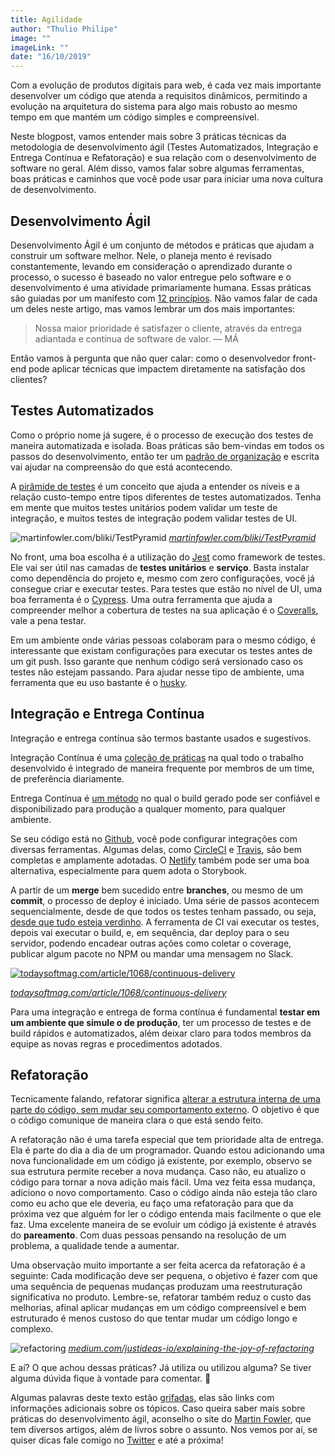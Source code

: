 ```yaml
---
title: Agilidade
author: "Thulio Philipe"
image: ""
imageLink: ""
date: "16/10/2019"
---
```


Com a evolução de produtos digitais para web, é cada vez mais importante desenvolver um código que atenda a requisitos dinâmicos, permitindo a evolução na arquitetura do sistema para algo mais robusto ao mesmo tempo em que mantém um código simples e compreensível.

Neste blogpost, vamos entender mais sobre 3 práticas técnicas da metodologia de desenvolvimento ágil (Testes Automatizados, Integração e Entrega Contínua e Refatoração) e sua relação com o desenvolvimento de software no geral. Além disso, vamos falar sobre algumas ferramentas, boas práticas e caminhos que você pode usar para iniciar uma nova cultura de desenvolvimento.

## Desenvolvimento Ágil

Desenvolvimento Ágil é um conjunto de métodos e práticas que ajudam a construir um software melhor. Nele, o planeja mento é revisado constantemente, levando em consideração o aprendizado durante o processo, o sucesso é baseado no valor entregue pelo software e o desenvolvimento é uma atividade primariamente humana. Essas práticas são guiadas por um manifesto com [12 princípios](http://agilemanifesto.org/principles.html). Não vamos falar de cada um deles neste artigo, mas vamos lembrar um dos mais importantes:

> Nossa maior prioridade é satisfazer o cliente, através da entrega adiantada e contínua de software de valor. — MÁ

Então vamos à pergunta que não quer calar: como o desenvolvedor front-end pode aplicar técnicas que impactem diretamente na satisfação dos clientes?

## Testes Automatizados

Como o próprio nome já sugere, é o processo de execução dos testes de maneira automatizada e isolada. Boas práticas são bem-vindas em todos os passos do desenvolvimento, então ter um [padrão de organização](http://wiki.c2.com/?ArrangeActAssert) e escrita vai ajudar na compreensão do que está acontecendo.

A [pirâmide de testes](https://martinfowler.com/bliki/TestPyramid.html) é um conceito que ajuda a entender os níveis e a relação custo-tempo entre tipos diferentes de testes automatizados. Tenha em mente que muitos testes unitários podem validar um teste de integração, e muitos testes de integração podem validar testes de UI.

![martinfowler.com/bliki/TestPyramid](https://martinfowler.com/bliki/images/testPyramid/test-pyramid.png)
_[martinfowler.com/bliki/TestPyramid](https://martinfowler.com/bliki/TestPyramid.html)_

No front, uma boa escolha é a utilização do [Jest](https://jestjs.io/) como framework de testes. Ele vai ser útil nas camadas de **testes unitários** e **serviço**. Basta instalar como dependência do projeto e, mesmo com zero configurações, você já consegue criar e executar testes. Para testes que estão no nível de UI, uma boa ferramenta é o [Cypress](https://www.cypress.io/). Uma outra ferramenta que ajuda a compreender melhor a cobertura de testes na sua aplicação é o [Coveralls](https://coveralls.io/), vale a pena testar.

Em um ambiente onde várias pessoas colaboram para o mesmo código, é interessante que existam configurações para executar os testes antes de um git push. Isso garante que nenhum código será versionado caso os testes não estejam passando. Para ajudar nesse tipo de ambiente, uma ferramenta que eu uso bastante é o [husky](https://github.com/typicode/husky).

## Integração e Entrega Contínua

Integração e entrega contínua são termos bastante usados e sugestivos.

Integração Contínua é uma [coleção de práticas](https://martinfowler.com/articles/continuousIntegration.html) na qual todo o trabalho desenvolvido é integrado de maneira frequente por membros de um time, de preferência diariamente.

Entrega Contínua é [um método](https://martinfowler.com/bliki/ContinuousDelivery.html) no qual o build gerado pode ser confiável e disponibilizado para produção a qualquer momento, para qualquer ambiente.

Se seu código está no [Github](https://github.com/), você pode configurar integrações com diversas ferramentas. Algumas delas, como [CircleCI](https://circleci.com/) e [Travis](https://travis-ci.org/), são bem completas e amplamente adotadas. O [Netlify](https://www.netlify.com/) também pode ser uma boa alternativa, especialmente para quem adota o Storybook.

A partir de um **merge** bem sucedido entre **branches**, ou mesmo de um **commit**, o processo de deploy é iniciado. Uma série de passos acontecem sequencialmente, desde de que todos os testes tenham passado, ou seja, [desde que tudo esteja verdinho](https://take.ms/cgTUC). A ferramenta de CI vai executar os testes, depois vai executar o build, e, em sequência, dar deploy para o seu servidor, podendo encadear outras ações como coletar o coverage, publicar algum pacote no NPM ou mandar uma mensagem no Slack.

[![todaysoftmag.com/article/1068/continuous-delivery](http://www.todaysoftmag.ro/tsm/images/articles/tsm27/a41.png)](todaysoftmag.com/article/1068/continuous-delivery)

_[todaysoftmag.com/article/1068/continuous-delivery](https://www.todaysoftmag.com/article/1068/continuous-delivery)_

Para uma integração e entrega de forma contínua é fundamental **testar em um ambiente que simule o de produção**, ter um processo de testes e de build rápidos e automatizados, além deixar claro para todos membros da equipe as novas regras e procedimentos adotados.

## Refatoração

Tecnicamente falando, refatorar significa [alterar a estrutura interna de uma parte do código, sem mudar seu comportamento externo](https://refactoring.com/). O objetivo é que o código comunique de maneira clara o que está sendo feito.

A refatoração não é uma tarefa especial que tem prioridade alta de entrega. Ela é parte do dia a dia de um programador. Quando estou adicionando uma nova funcionalidade em um código já existente, por exemplo, observo se sua estrutura permite receber a nova mudança. Caso não, eu atualizo o código para tornar a nova adição mais fácil. Uma vez feita essa mudança, adiciono o novo comportamento. Caso o código ainda não esteja tão claro como eu acho que ele deveria, eu faço uma refatoração para que da próxima vez que alguém for ler o código entenda mais facilmente o que ele faz. Uma excelente maneira de se evoluir um código já existente é através do **pareamento**. Com duas pessoas pensando na resolução de um problema, a qualidade tende a aumentar.

Uma observação muito importante a ser feita acerca da refatoração é a seguinte: Cada modificação deve ser pequena, o objetivo é fazer com que uma sequência de pequenas mudanças produzam uma reestruturação significativa no produto. Lembre-se, refatorar também reduz o custo das melhorias, afinal aplicar mudanças em um código compreensível e bem estruturado é menos custoso do que tentar mudar um código longo e complexo.

![refactoring](https://miro.medium.com/max/1400/0*jjASXWv5AnJ5SBuZ.jpg)
_[medium.com/justideas-io/explaining-the-joy-of-refactoring](https://medium.com/justideas-io/explaining-the-joy-of-refactoring-to-the-non-developer-72d97223359c)_

E aí? O que achou dessas práticas? Já utiliza ou utilizou alguma? Se tiver alguma dúvida fique à vontade para comentar. 🙂

Algumas palavras deste texto estão [grifadas](#), elas são links com informações adicionais sobre os tópicos. Caso queira saber mais sobre práticas do desenvolvimento ágil, aconselho o site do [Martin Fowler](https://martinfowler.com/), que tem diversos artigos, além de livros sobre o assunto. Nos vemos por aí, se quiser dicas fale comigo no [Twitter](https://twitter.com/thulioph_) e até a próxima!
